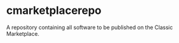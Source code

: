 # cmarketplacerepo
A repository containing all software to be published on the Classic Marketplace.
